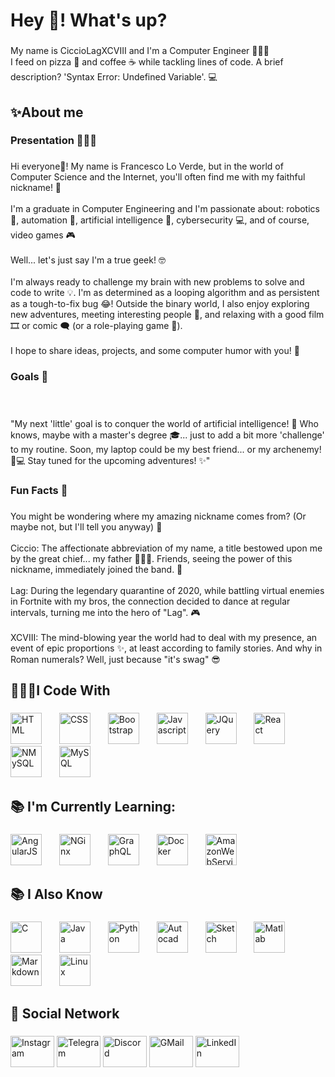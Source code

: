 <h1 align="left">Hey 👋! What's up?</h1>

###

<p align="left">My name is CiccioLagXCVIII and I'm a Computer Engineer 👨🏻‍🎓<br>I feed on pizza 🍕 and coffee ☕ while tackling lines of code. A brief description? 'Syntax Error: Undefined Variable'. 💻</p>

###

<h2 align="left">✨About me</h2>

###

<h3 align="left">Presentation 🙋🏻‍♂</h3>

###

<p align="left">Hi everyone👋! My name is Francesco Lo Verde, but in the world of Computer Science and the Internet, you'll often find me with my faithful nickname! 🚀<br><br>I'm a graduate in Computer Engineering and I'm passionate about: robotics 🤖, automation 🦾, artificial intelligence 🧠, cybersecurity 💻, and of course, video games 🎮<br><br>Well... let's just say I'm a true geek! 🤓<br><br>I'm always ready to challenge my brain with new problems to solve and code to write 💡. I'm as determined as a looping algorithm and as persistent as a tough-to-fix bug 😂! Outside the binary world, I also enjoy exploring new adventures, meeting interesting people 🥳, and relaxing with a good film 🎞 or comic 🗨 (or a role-playing game 🎲).<br><br>I hope to share ideas, projects, and some computer humor with you! 🤖</p>

###

<h3 align="left">Goals 🎯</h3>

###

<p align="left"><br><br>"My next 'little' goal is to conquer the world of artificial intelligence! 🫡 Who knows, maybe with a master's degree 🎓... just to add a bit more 'challenge' to my routine. Soon, my laptop could be my best friend... or my archenemy! 🤔💻 Stay tuned for the upcoming adventures! ✨"</p>

###

<h3 align="left">Fun Facts 🎊</h3>

###

<p align="left">You might be wondering where my amazing nickname comes from? (Or maybe not, but I'll tell you anyway) 🤔<br><br>Ciccio: The affectionate abbreviation of my name, a title bestowed upon me by the great chief... my father 👨🏼‍🦲. Friends, seeing the power of this nickname, immediately joined the band. 👑<br><br>Lag: During the legendary quarantine of 2020, while battling virtual enemies in Fortnite with my bros, the connection decided to dance at regular intervals, turning me into the hero of "Lag". 🎮<br><br>XCVIII: The mind-blowing year the world had to deal with my presence, an event of epic proportions ✨, at least according to family stories. And why in Roman numerals? Well, just because "it's swag" 😎</p>

###

<h2 align="left">👨🏻‍💻I Code With</h2>

###

<div align="left">
  <img src="https://cdn.jsdelivr.net/gh/devicons/devicon/icons/html5/html5-original.svg" height="50" alt="HTML"/>
  <img width="20" />
  <img src="https://cdn.jsdelivr.net/gh/devicons/devicon/icons/css3/css3-original.svg" height="50" alt="CSS"  />
  <img width="20" />
  <img src="https://skillicons.dev/icons?i=bootstrap" height="50" alt="Bootstrap"  />
  <img width="20" />
  <img src="https://cdn.jsdelivr.net/gh/devicons/devicon/icons/javascript/javascript-original.svg" height="50" alt="Javascript"  />
  <img width="20" />
  <img src="https://cdn.jsdelivr.net/gh/devicons/devicon/icons/jquery/jquery-original.svg" height="50" alt="JQuery"  />
  <img width="20" />
  <img src="https://cdn.jsdelivr.net/gh/devicons/devicon/icons/react/react-original.svg" height="50" alt="React"  />
  <img width="20" />
  <img src="https://cdn.jsdelivr.net/gh/devicons/devicon/icons/nodejs/nodejs-original.svg" height="50" alt="NMySQL"  />
  <img width="20" />
  <img src="https://cdn.jsdelivr.net/gh/devicons/devicon/icons/mysql/mysql-original.svg" height="50" alt="MySQL"  />
</div>

###

<h2 align="left">📚 I'm Currently Learning:</h2>

###

<div align="left">
  <img src="https://cdn.jsdelivr.net/gh/devicons/devicon/icons/angularjs/angularjs-original.svg" height="50" alt="AngularJS"  />
  <img width="20" />
  <img src="https://cdn.jsdelivr.net/gh/devicons/devicon/icons/nginx/nginx-original.svg" height="50" alt="NGinx"  />
  <img width="20" />
  <img src="https://cdn.jsdelivr.net/gh/devicons/devicon/icons/graphql/graphql-plain.svg" height="50" alt="GraphQL"  />
  <img width="20" />
  <img src="https://cdn.jsdelivr.net/gh/devicons/devicon/icons/docker/docker-original.svg" height="50" alt="Docker"  />
  <img width="20" />
  <img src="https://skillicons.dev/icons?i=aws" height="50" alt="AmazonWebServices"  />
</div>

###

<h2 align="left">📚 I Also Know</h2>

###

<div align="left">
  <img src="https://cdn.jsdelivr.net/gh/devicons/devicon/icons/c/c-original.svg" height="50" alt="C"  />
  <img width="20" />
  <img src="https://cdn.jsdelivr.net/gh/devicons/devicon/icons/java/java-original.svg" height="50" alt="Java"  />
  <img width="20" />
  <img src="https://cdn.jsdelivr.net/gh/devicons/devicon/icons/python/python-original.svg" height="50" alt="Python"  />
  <img width="20" />
  <img src="https://skillicons.dev/icons?i=autocad" height="50" alt="Autocad"  />
  <img width="20" />
  <img src="https://skillicons.dev/icons?i=sketchup" height="50" alt="Sketch"  />
  <img width="20" />
  <img src="https://skillicons.dev/icons?i=matlab" height="50" alt="Matlab"  />
  <img width="20" />
  <img src="https://skillicons.dev/icons?i=md" height="50" alt="Markdown"  />
  <img width="20" />
  <img src="https://cdn.jsdelivr.net/gh/devicons/devicon/icons/linux/linux-original.svg" height="50" alt="Linux"  />
</div>

###

<h2 align="left">📱 Social Network</h2>

###

<div align="left">
  <a href="https://www.instagram.com/_francesco.98_" style="text-decoration: none;">
    <img src="https://raw.githubusercontent.com/maurodesouza/profile-readme-generator/master/src/assets/icons/social/instagram/default.svg" width="70" height="50" alt="Instagram"/>
  </a>
  <a href="https://t.me/CiccioLagXCVIII" style="text-decoration: none;">
    <img src="https://raw.githubusercontent.com/maurodesouza/profile-readme-generator/master/src/assets/icons/social/telegram/default.svg" width="70" height="50" alt="Telegram" />
  </a>
  <a href="https://discord.com/users/766028796204941342" style="text-decoration: none;">
    <img src="https://raw.githubusercontent.com/maurodesouza/profile-readme-generator/master/src/assets/icons/social/discord/default.svg" width="70" height="50" alt="Discord" />
  </a>
  <a href="mailto:francescoloverde05@gmail.com" style="text-decoration: none;">
    <img src="https://raw.githubusercontent.com/maurodesouza/profile-readme-generator/master/src/assets/icons/social/gmail/default.svg" width="70" height="50" alt="GMail" />
  </a>
  <a href="https://www.linkedin.com/in/francesco-lo-verde" style="text-decoration: none;">
    <img src="https://raw.githubusercontent.com/maurodesouza/profile-readme-generator/master/src/assets/icons/social/linkedin/default.svg" width="70" height="50" alt="LinkedIn" />
  </a>
</div>

###

